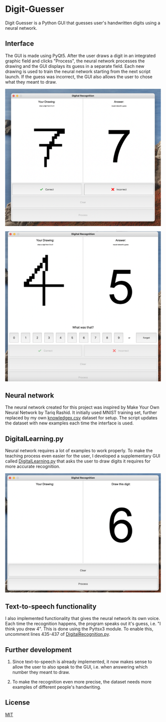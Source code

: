 # Digit-Guesser

Digit Guesser is a Python GUI that guesses user's handwritten digits using a neural network.

## Interface

The GUI is made using PyQt5. After the user draws a digit in an integrated graphic field and clicks "Process", the neural network processes the drawing and the GUI displays its guess in a separate field. Each new drawing is used to train the neural network starting from the next script launch. If the guess was incorrect, the GUI also allows the user to chose what they meant to draw.

![screenshot of the GUI](screenshots/2.png)

![screenshot of the GUI](screenshots/1.png)

## Neural network

The neural network created for this project was inspired by Make Your Own Neural Network by Tariq Rashid. It initially used MNIST training set, further replaced by my own [knowledgex.csv](knowledgex.csv) dataset for setup. The script updates the dataset with new examples each time the interface is used.

## DigitalLearning.py

Neural network requires a lot of examples to work properly. To make the teaching process even easier for the user, I developed a supplementary GUI called [DigitalLearning.py](DigitalLearning.py) that asks the user to draw digits it requires for more accurate recognition.

![screenshot of the supplementary GUI](screenshots/3.png)

## Text-to-speech functionality

I also implemented functionality that gives the neural network its own voice. Each time the recognition happens, the program speaks out it's guess, i.e. "I think you drew 4". This is done using the Pyttsx3 module. To enable this, uncomment lines 435-437 of [DigitalRecognition.py](DigitalRecognition.py).


## Further development

1. Since text-to-speech is already implemented, it now makes sense to allow the user to also speak to the GUI, i.e. when answering which number they meant to draw.

2. To make the recognition even more precise, the dataset needs more examples of different people's handwriting.

## License

[MIT](LICENSE)
